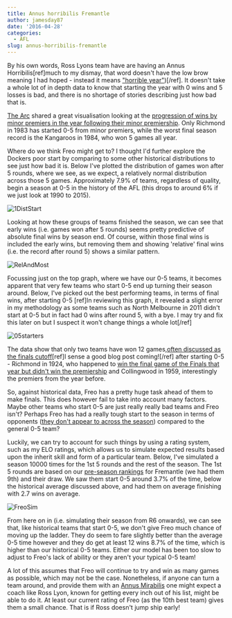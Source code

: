```yaml
---
title: Annus horribilis Fremantle
author: jamesday87
date: '2016-04-28'
categories:
  - AFL
slug: annus-horribilis-fremantle
---
```


By his own words, Ross Lyons team have are having an Annus Horribilis[ref]much to my dismay, that word doesn't have the low brow meaning I had hoped - instead it means ["horrible year"](https://en.wikipedia.org/wiki/Annus_horribilis))[/ref]. It doesn't take a whole lot of in depth data to know that starting the year with 0 wins and 5 losses is bad, and there is no shortage of stories describing just how bad that is.

[The Arc](https://thearcfooty.com/) shared a great visualisation looking at the [progression of wins by minor premiers in the year following their minor premiership](https://thearcfooty.com/2016/04/26/the-worst-seasons-ever-by-reigning-minor-premiers/). Only Richmond in 1983 has started 0-5 from minor premiers, while the worst final season record is the Kangaroos in 1984, who won 5 games all year.

Where do we think Freo might get to? I thought I'd further explore the Dockers poor start by comparing to some other historical distributions to see just how bad it is. Below I've plotted the distribution of games won after 5 rounds, where we see, as we expect, a relatively normal distribution across those 5 games. Approximately 7.9% of teams, regardless of quality, begin a season at 0-5 in the history of the AFL (this drops to around 6% if we just look at 1990 to 2015).

![1DistStart](http://plussixoneblog.com/img/2016/04/1DistStart.gif)

Looking at how these groups of teams finished the season, we can see that early wins (i.e. games won after 5 rounds) seems pretty predictive of absolute final wins by season end. Of course, within those final wins is included the early wins, but removing them and showing 'relative' final wins (i.e. the record after round 5) shows a similar pattern.

![RelAndMost](http://plussixoneblog.com/img/2016/04/RelAndMost.gif)

Focussing just on the top graph, where we have our 0-5 teams, it becomes apparent that very few teams who start 0-5 end up turning their season around. Below, I've picked out the best performing teams, in terms of final wins, after starting 0-5 [ref]In reviewing this graph, it revealed a slight error in my methodology as some teams such as North Melbourne in 2011 didn't start at 0-5 but in fact had 0 wins after round 5, with a bye. I may try and fix this later on but I suspect it won't change things a whole lot[/ref]

![05starters](http://plussixoneblog.com/img/2016/04/05starters.gif)

The data show that only two teams have won 12 games,[often discussed as the finals cutoff](https://www.bigfooty.com/forum/threads/how-many-wins-to-make-the-finals.936317/)[ref]I sense a good blog post coming![/ref] after starting 0-5 - Richmond in 1924, who happened to [win the final game of the Finals that year but didn't win the premiership](https://en.wikipedia.org/wiki/1924_VFL_season#cite_ref-2) and Collingwood in 1959, interestingly the premiers from the year before.

So, against historical data, Freo has a pretty huge task ahead of them to make finals. This does however fail to take into account many factors. Maybe other teams who start 0-5 are just really really bad teams and Freo isn't? Perhaps Freo has had a really tough start to the season in terms of opponents ([they don't appear to across the season](http://www.matterofstats.com/mafl-stats-journal/2015/12/7/the-2016-afl-draw-difficulty-and-distortion?rq=draw)) compared to the general 0-5 team?

Luckily, we can try to account for such things by using a rating system, such as my ELO ratings, which allows us to simulate expected results based upon the inherit skill and form of a particular team. Below, I've simulated a season 10000 times for the 1st 5 rounds and the rest of the season. The 1st 5 rounds are based on our [pre-season rankings](http://plussixoneblog.com/2016/04/28/start-of-2016-season-afl-elo-ratings/) for Fremantle (we had them 9th) and their draw. We saw them start 0-5 around 3.7% of the time, below the historical average discussed above, and had them on average finishing with 2.7 wins on average.

![FreoSim](http://plussixoneblog.com/img/2016/04/FreoSim.gif)

From here on in (i.e. simulating their season from R6 onwards), we can see that, like historical teams that start 0-5, we don't give Freo much chance of moving up the ladder. They do seem to fare slightly better than the average 0-5 time however and they do get at least 12 wins 8.7% of the time, which is higher than our historical 0-5 teams. Either our model has been too slow to adjust to Freo's lack of ability or they aren't your typical 0-5 team!

A lot of this assumes that Freo will continue to try and win as many games as possible, which may not be the case. Nonetheless, if anyone can turn a team around, and provide them with an [Annus Mirabilis](https://en.wikipedia.org/wiki/Annus_mirabilis) one might expect a coach like Ross Lyon, known for getting every inch out of his list, might be able to do it. At least our current rating of Freo (as the 10th best team) gives them a small chance. That is if Ross doesn't jump ship early!
